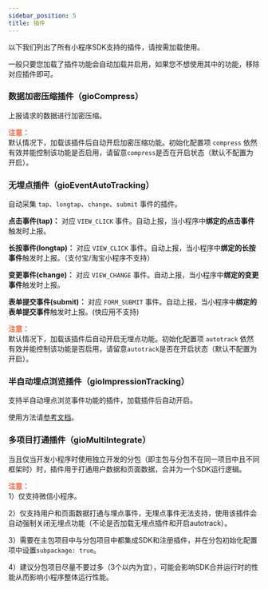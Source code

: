 ```yaml
---
sidebar_position: 5
title: 插件
---
```


以下我们列出了所有小程序SDK支持的插件，请按需加载使用。

一般只要您加载了插件功能会自动加载并启用，如果您不想使用其中的功能，移除对应插件即可。

### 数据加密压缩插件（gioCompress）

上报请求的数据进行加密压缩。

**<font color="#FC5F3A">注意：</font>**<br/>
默认情况下，加载该插件后自动开启加密压缩功能。初始化配置项 `compress` 依然有效并能控制该功能是否启用，请留意`compress`是否在开启状态（默认不配置为开启）。

### 无埋点插件（gioEventAutoTracking）

自动采集 `tap`、`longtap`、`change`、`submit` 事件的插件。

**点击事件(tap)：** 对应 `VIEW_CLICK` 事件。自动上报，当小程序中**绑定的点击事件**触发时上报。

**长按事件(longtap)：** 对应 `VIEW_CLICK` 事件。自动上报，当小程序中**绑定的长按事件**触发时上报。（支付宝/淘宝小程序不支持）

**变更事件(change)：** 对应 `VIEW_CHANGE` 事件。自动上报，当小程序中**绑定的变更事件**触发时上报。

**表单提交事件(submit)：** 对应 `FORM_SUBMIT` 事件。自动上报，当小程序中**绑定的表单提交事件**触发时上报。(快应用不支持)

**<font color="#FC5F3A">注意：</font>**<br/>
默认情况下，加载该插件后自动开启无埋点功能。初始化配置项 `autotrack` 依然有效并能控制该功能是否启用，请留意`autotrack`是否在开启状态（默认不配置为开启）。

### 半自动埋点浏览插件（gioImpressionTracking）

支持半自动埋点浏览事件功能的插件，加载插件后自动开启。

使用方法请[参考文档](/docs/miniprogram/3.8/commonlyApi#半自动埋点浏览事件)。

### 多项目打通插件（gioMultiIntegrate）

当且仅当开发小程序时使用独立开发的分包（即主包与分包不在同一项目中且不同框架时）时，插件用于打通用户数据和页面数据，合并为一个SDK运行逻辑。

**<font color="#FC5F3A">注意：</font>**<br/>
1）仅支持微信小程序。

2）仅支持用户和页面数据打通与埋点事件，无埋点事件无法支持，使用该插件会自动强制关闭无埋点功能（不论是否加载无埋点插件和开启autotrack）。

3）需要在主包项目中与分包项目中都集成SDK和注册插件，并在分包初始化配置项中设置`subpackage: true`。

4）建议分包项目尽量不要过多（3个以内为宜），可能会影响SDK合并运行时的性能从而影响小程序整体运行性能。
